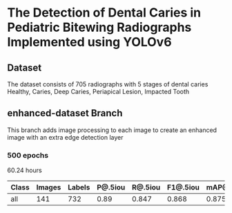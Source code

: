 # The Detection of Dental Caries in Pediatric Bitewing Radiographs Implemented using YOLOv6

## Dataset

The dataset consists of 705 radiographs with 5 stages of dental caries
Healthy, Caries, Deep Caries, Periapical Lesion, Impacted Tooth

## enhanced-dataset Branch

This branch adds image processing to each image to create an enhanced image with an extra edge detection layer

### 500 epochs

60.24 hours

| Class | Images | Labels | P@.5iou | R@.5iou | F1@.5iou | mAP@.5 | mAP@.5:.95 |
| ----- | ------ | ------ | ------- | ------- | -------- | ------ | ---------- |
| all   | 141    | 732    | 0.89    | 0.847   | 0.868    | 0.875  | 0.659      |
